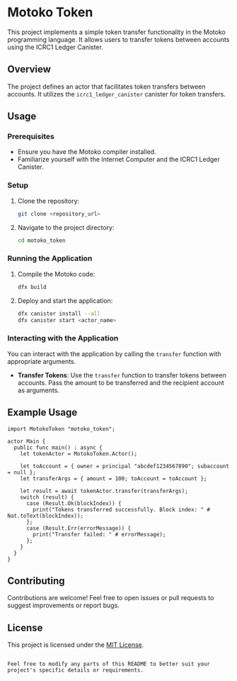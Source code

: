 # Motoko Token

This project implements a simple token transfer functionality in the Motoko programming language. It allows users to transfer tokens between accounts using the ICRC1 Ledger Canister.

## Overview

The project defines an actor that facilitates token transfers between accounts. It utilizes the `icrc1_ledger_canister` canister for token transfers.

## Usage

### Prerequisites

- Ensure you have the Motoko compiler installed.
- Familiarize yourself with the Internet Computer and the ICRC1 Ledger Canister.

### Setup

1. Clone the repository:

   ```bash
   git clone <repository_url>
   ```

2. Navigate to the project directory:

   ```bash
   cd motoko_token
   ```

### Running the Application

1. Compile the Motoko code:

   ```bash
   dfx build
   ```

2. Deploy and start the application:

   ```bash
   dfx canister install --all
   dfx canister start <actor_name>
   ```

### Interacting with the Application

You can interact with the application by calling the `transfer` function with appropriate arguments.

- **Transfer Tokens**: Use the `transfer` function to transfer tokens between accounts. Pass the amount to be transferred and the recipient account as arguments.

## Example Usage

```motoko
import MotokoToken "motoko_token";

actor Main {
  public func main() : async {
    let tokenActor = MotokoToken.Actor();

    let toAccount = { owner = principal "abcdef1234567890"; subaccount = null };
    let transferArgs = { amount = 100; toAccount = toAccount };

    let result = await tokenActor.transfer(transferArgs);
    switch (result) {
      case (Result.Ok(blockIndex)) {
        print("Tokens transferred successfully. Block index: " # Nat.toText(blockIndex));
      };
      case (Result.Err(errorMessage)) {
        print("Transfer failed: " # errorMessage);
      };
    }
  }
}
```

## Contributing

Contributions are welcome! Feel free to open issues or pull requests to suggest improvements or report bugs.

## License

This project is licensed under the [MIT License](LICENSE).
```

Feel free to modify any parts of this README to better suit your project's specific details or requirements.
